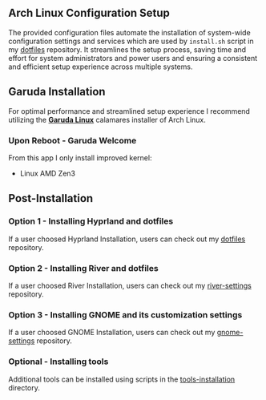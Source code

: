 ## Arch Linux Configuration Setup
The provided configuration files automate the installation of system-wide configuration settings and services which are used by `install.sh` script in my [dotfiles](https://github.com/Twilight4/dotfiles/) repository.
It streamlines the setup process, saving time and effort for system administrators and power users and ensuring a consistent and efficient setup experience across multiple systems.

## Garuda Installation
For optimal performance and streamlined setup experience I recommend utilizing the **[Garuda Linux](https://garudalinux.org/)** calamares installer of Arch Linux.

### Upon Reboot - Garuda Welcome
From this app I only install improved kernel:
  - Linux AMD Zen3

## Post-Installation
### Option 1 - Installing Hyprland and dotfiles
If a user choosed Hyprland Installation, users can check out my [dotfiles](https://github.com/Twilight4/dotfiles/) repository.

### Option 2 - Installing River and dotfiles
If a user choosed River Installation, users can check out my [river-settings](https://github.com/Twilight4/river-settings/) repository.

### Option 3 - Installing GNOME and its customization settings
If a user choosed GNOME Installation, users can check out my [gnome-settings](https://github.com/Twilight4/gnome-settings/) repository.

### Optional - Installing tools
Additional tools can be installed using scripts in the [tools-installation](https://github.com/Twilight4/arch-setup/tree/main/tools-installation) directory.
